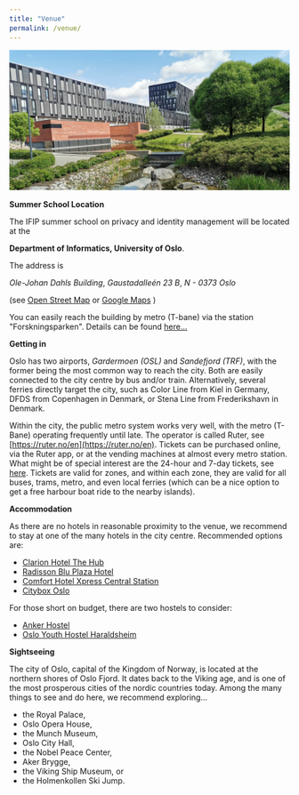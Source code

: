 ```yaml
---
title: "Venue"
permalink: /venue/
---
```


![Photo showing the Department of Informatics Building](/assets/images/gallery/ojd.jpg "Department of Informatics Building")

**Summer School Location**

The IFIP summer school on privacy and identity management will be located at the

**Department of Informatics, University of Oslo**.

The address is 

*Ole-Johan Dahls Building*, *Gaustadalleén 23 B*, *N - 0373 Oslo*

(see [Open Street Map](https://osm.org/go/0TuSqkVt1--?way=94984893) or [Google Maps](https://goo.gl/maps/nAAShUePS7iiNEby6) )

You can easily reach the building by metro (T-bane) via the station "Forskningsparken". Details can be found [here...](https://www.mn.uio.no/ifi/english/about/getting-around/index.html)

**Getting in**

Oslo has two airports, *Gardermoen (OSL)* and *Sandefjord (TRF)*, with the former being the most common way to reach the city. Both are easily connected to the city centre by bus and/or train. Alternatively, several ferries directly target the city, such as Color Line from Kiel in Germany, DFDS from Copenhagen in Denmark, or Stena Line from Frederikshavn in Denmark.

Within the city, the public metro system works very well, with the metro (T-Bane) operating frequently until late. The operator is called Ruter, see [https://ruter.no/en](https://ruter.no/en). Tickets can be purchased online, via the Ruter app, or at the vending machines at almost every metro station. What might be of special interest are the 24-hour and 7-day tickets, see [here](https://ruter.no/en/buying-tickets/tickets-and-fares/). Tickets are valid for zones, and within each zone, they are valid for all buses, trams, metro, and even local ferries (which can be a nice option to get a free harbour boat ride to the nearby islands).

**Accommodation**

As there are no hotels in reasonable proximity to the venue, we recommend to stay at one of the many hotels in the city centre. Recommended options are:

* [Clarion Hotel The Hub](https://www.strawberry.no/hotell/norge/oslo/clarion-hotel-the-hub/)
* [Radisson Blu Plaza Hotel](https://www.radissonhotels.com/en-us/hotels/radisson-blu-oslo)
* [Comfort Hotel Xpress Central Station](https://www.strawberryhotels.com/hotels/norway/oslo/comfort-hotel-xpress-central-station/)
* [Citybox Oslo](https://citybox.no/en/oslo/)


For those short on budget, there are two hostels to consider:

* [Anker Hostel](https://ankerhostel.no/)
* [Oslo Youth Hostel Haraldsheim](https://haraldsheim.no/en/)

**Sightseeing**

The city of Oslo, capital of the Kingdom of Norway, is located at the northern shores of Oslo Fjord. It dates back to the Viking age, and is one of the most prosperous cities of the nordic countries today. Among the many things to see and do here, we recommend exploring...

* the Royal Palace,
* Oslo Opera House,
* the Munch Museum,
* Oslo City Hall,
* the Nobel Peace Center,
* Aker Brygge,
* the Viking Ship Museum, or
* the Holmenkollen Ski Jump.



